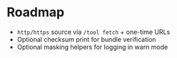 # Roadmap

- `http/https` source via `/tool fetch` + one-time URLs
- Optional checksum print for bundle verification
- Optional masking helpers for logging in warn mode
